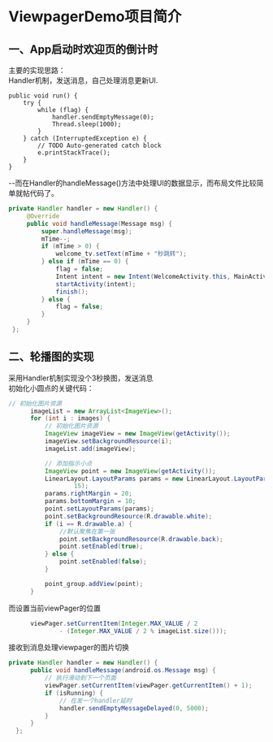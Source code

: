 # ViewpagerDemo项目简介

  ## 一、App启动时欢迎页的倒计时
  
   主要的实现思路：<br/>
    Handler机制，发送消息，自己处理消息更新UI.
  
    
    public void run() {
        try {
            while (flag) {
                handler.sendEmptyMessage(0);
                Thread.sleep(1000);
            }
        } catch (InterruptedException e) {
            // TODO Auto-generated catch block
            e.printStackTrace();
        }
    }
   
   
 --而在Handler的handleMessage()方法中处理UI的数据显示，而布局文件比较简单就帖代码了。<br/>
   
   ```java
   private Handler handler = new Handler() {
        @Override
        public void handleMessage(Message msg) {
            super.handleMessage(msg);
            mTime--;
            if (mTime > 0) {
                welcome_tv.setText(mTime + "秒跳转");
            } else if (mTime == 0) {
                flag = false;
                Intent intent = new Intent(WelcomeActivity.this, MainActivity.class);
                startActivity(intent);
                finish();
            } else {
                flag = false;
            }
        }
    };
   ```
  ## 二、轮播图的实现<br/>
  采用Handler机制实现没个3秒换图，发送消息<br/>
  初始化小圆点的关键代码：<br/>
  ```java
  // 初始化图片资源
        imageList = new ArrayList<ImageView>();
        for (int i : images) {
            // 初始化图片资源
            ImageView imageView = new ImageView(getActivity());
            imageView.setBackgroundResource(i);
            imageList.add(imageView);

            // 添加指示小点
            ImageView point = new ImageView(getActivity());
            LinearLayout.LayoutParams params = new LinearLayout.LayoutParams(100,
                    15);
            params.rightMargin = 20;
            params.bottomMargin = 10;
            point.setLayoutParams(params);
            point.setBackgroundResource(R.drawable.white);
            if (i == R.drawable.a) {
                //默认聚焦在第一张
                point.setBackgroundResource(R.drawable.back);
                point.setEnabled(true);
            } else {
                point.setEnabled(false);
            }

            point_group.addView(point);
        }
  ```
  而设置当前viewPager的位置
  ```java
        viewPager.setCurrentItem(Integer.MAX_VALUE / 2
                - (Integer.MAX_VALUE / 2 % imageList.size()));
  ```
  接收到消息处理viewpager的图片切换
  ```java
  private Handler handler = new Handler() {
        public void handleMessage(android.os.Message msg) {
            // 执行滑动到下一个页面
            viewPager.setCurrentItem(viewPager.getCurrentItem() + 1);
            if (isRunning) {
                // 在发一个handler延时
                handler.sendEmptyMessageDelayed(0, 5000);
            }
        }
    };
  ```
